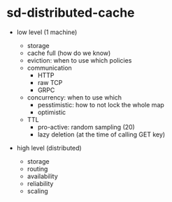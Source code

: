 # sd-distributed-cache

- low level (1 machine)
  - storage
  - cache full (how do we know)
  - eviction: when to use which policies
  - communication
    - HTTP
    - raw TCP
    - GRPC 
  - concurrency: when to use which
    - pesstimistic: how to not lock the whole map
    - optimistic
  - TTL
    - pro-active: random sampling (20)
    - lazy deletion (at the time of calling GET key)

- high level (distributed)
  -  storage
  -  routing
  -  availability
  -  reliability
  -  scaling
